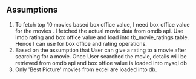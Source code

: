 ## Assumptions
1. To fetch top 10 movies based box office value, I need box office value for the movies
. I fetched the actual movie data from omdb api. Use imdb rating and box office value and load into tb_movie_ratings table.
   Hence I can use for box office and rating operations.
2. Based on the assumption that User can give a rating to a movie after searching for a movie. Once User searched the movie, details will be retrieved from omdb api and box office value is loaded into mysql db
3. Only 'Best Picture' movies from excel are loaded into db.
